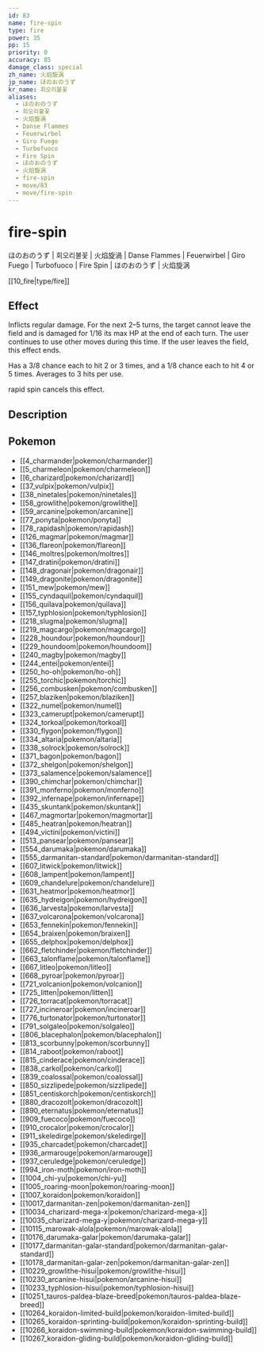 ```yaml
---
id: 83
name: fire-spin
type: fire
power: 35
pp: 15
priority: 0
accuracy: 85
damage_class: special
zh_name: 火焰旋涡
jp_name: ほのおのうず
kr_name: 회오리불꽃
aliases:
  - ほのおのうず
  - 회오리불꽃
  - 火焰旋渦
  - Danse Flammes
  - Feuerwirbel
  - Giro Fuego
  - Turbofuoco
  - Fire Spin
  - ほのおのうず
  - 火焰旋涡
  - fire-spin
  - move/83
  - move/fire-spin
---
```

# fire-spin
    
ほのおのうず | 회오리불꽃 | 火焰旋渦 | Danse Flammes | Feuerwirbel | Giro Fuego | Turbofuoco | Fire Spin | ほのおのうず | 火焰旋涡

[[10_fire|type/fire]]

## Effect

Inflicts regular damage.  For the next 2–5 turns, the target cannot leave the field and is damaged for 1/16 its max HP at the end of each turn.  The user continues to use other moves during this time.  If the user leaves the field, this effect ends.

Has a 3/8 chance each to hit 2 or 3 times, and a 1/8 chance each to hit 4 or 5 times.  Averages to 3 hits per use.

rapid spin cancels this effect.

## Description



## Pokemon

- [[4_charmander|pokemon/charmander]]
- [[5_charmeleon|pokemon/charmeleon]]
- [[6_charizard|pokemon/charizard]]
- [[37_vulpix|pokemon/vulpix]]
- [[38_ninetales|pokemon/ninetales]]
- [[58_growlithe|pokemon/growlithe]]
- [[59_arcanine|pokemon/arcanine]]
- [[77_ponyta|pokemon/ponyta]]
- [[78_rapidash|pokemon/rapidash]]
- [[126_magmar|pokemon/magmar]]
- [[136_flareon|pokemon/flareon]]
- [[146_moltres|pokemon/moltres]]
- [[147_dratini|pokemon/dratini]]
- [[148_dragonair|pokemon/dragonair]]
- [[149_dragonite|pokemon/dragonite]]
- [[151_mew|pokemon/mew]]
- [[155_cyndaquil|pokemon/cyndaquil]]
- [[156_quilava|pokemon/quilava]]
- [[157_typhlosion|pokemon/typhlosion]]
- [[218_slugma|pokemon/slugma]]
- [[219_magcargo|pokemon/magcargo]]
- [[228_houndour|pokemon/houndour]]
- [[229_houndoom|pokemon/houndoom]]
- [[240_magby|pokemon/magby]]
- [[244_entei|pokemon/entei]]
- [[250_ho-oh|pokemon/ho-oh]]
- [[255_torchic|pokemon/torchic]]
- [[256_combusken|pokemon/combusken]]
- [[257_blaziken|pokemon/blaziken]]
- [[322_numel|pokemon/numel]]
- [[323_camerupt|pokemon/camerupt]]
- [[324_torkoal|pokemon/torkoal]]
- [[330_flygon|pokemon/flygon]]
- [[334_altaria|pokemon/altaria]]
- [[338_solrock|pokemon/solrock]]
- [[371_bagon|pokemon/bagon]]
- [[372_shelgon|pokemon/shelgon]]
- [[373_salamence|pokemon/salamence]]
- [[390_chimchar|pokemon/chimchar]]
- [[391_monferno|pokemon/monferno]]
- [[392_infernape|pokemon/infernape]]
- [[435_skuntank|pokemon/skuntank]]
- [[467_magmortar|pokemon/magmortar]]
- [[485_heatran|pokemon/heatran]]
- [[494_victini|pokemon/victini]]
- [[513_pansear|pokemon/pansear]]
- [[554_darumaka|pokemon/darumaka]]
- [[555_darmanitan-standard|pokemon/darmanitan-standard]]
- [[607_litwick|pokemon/litwick]]
- [[608_lampent|pokemon/lampent]]
- [[609_chandelure|pokemon/chandelure]]
- [[631_heatmor|pokemon/heatmor]]
- [[635_hydreigon|pokemon/hydreigon]]
- [[636_larvesta|pokemon/larvesta]]
- [[637_volcarona|pokemon/volcarona]]
- [[653_fennekin|pokemon/fennekin]]
- [[654_braixen|pokemon/braixen]]
- [[655_delphox|pokemon/delphox]]
- [[662_fletchinder|pokemon/fletchinder]]
- [[663_talonflame|pokemon/talonflame]]
- [[667_litleo|pokemon/litleo]]
- [[668_pyroar|pokemon/pyroar]]
- [[721_volcanion|pokemon/volcanion]]
- [[725_litten|pokemon/litten]]
- [[726_torracat|pokemon/torracat]]
- [[727_incineroar|pokemon/incineroar]]
- [[776_turtonator|pokemon/turtonator]]
- [[791_solgaleo|pokemon/solgaleo]]
- [[806_blacephalon|pokemon/blacephalon]]
- [[813_scorbunny|pokemon/scorbunny]]
- [[814_raboot|pokemon/raboot]]
- [[815_cinderace|pokemon/cinderace]]
- [[838_carkol|pokemon/carkol]]
- [[839_coalossal|pokemon/coalossal]]
- [[850_sizzlipede|pokemon/sizzlipede]]
- [[851_centiskorch|pokemon/centiskorch]]
- [[880_dracozolt|pokemon/dracozolt]]
- [[890_eternatus|pokemon/eternatus]]
- [[909_fuecoco|pokemon/fuecoco]]
- [[910_crocalor|pokemon/crocalor]]
- [[911_skeledirge|pokemon/skeledirge]]
- [[935_charcadet|pokemon/charcadet]]
- [[936_armarouge|pokemon/armarouge]]
- [[937_ceruledge|pokemon/ceruledge]]
- [[994_iron-moth|pokemon/iron-moth]]
- [[1004_chi-yu|pokemon/chi-yu]]
- [[1005_roaring-moon|pokemon/roaring-moon]]
- [[1007_koraidon|pokemon/koraidon]]
- [[10017_darmanitan-zen|pokemon/darmanitan-zen]]
- [[10034_charizard-mega-x|pokemon/charizard-mega-x]]
- [[10035_charizard-mega-y|pokemon/charizard-mega-y]]
- [[10115_marowak-alola|pokemon/marowak-alola]]
- [[10176_darumaka-galar|pokemon/darumaka-galar]]
- [[10177_darmanitan-galar-standard|pokemon/darmanitan-galar-standard]]
- [[10178_darmanitan-galar-zen|pokemon/darmanitan-galar-zen]]
- [[10229_growlithe-hisui|pokemon/growlithe-hisui]]
- [[10230_arcanine-hisui|pokemon/arcanine-hisui]]
- [[10233_typhlosion-hisui|pokemon/typhlosion-hisui]]
- [[10251_tauros-paldea-blaze-breed|pokemon/tauros-paldea-blaze-breed]]
- [[10264_koraidon-limited-build|pokemon/koraidon-limited-build]]
- [[10265_koraidon-sprinting-build|pokemon/koraidon-sprinting-build]]
- [[10266_koraidon-swimming-build|pokemon/koraidon-swimming-build]]
- [[10267_koraidon-gliding-build|pokemon/koraidon-gliding-build]]

